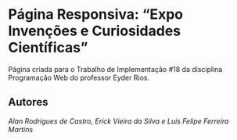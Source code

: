 # Página Responsiva: “Expo Invenções e Curiosidades Científicas”
 Página criada para o Trabalho de Implementação #18 da disciplina Programação Web do professor Eyder Rios.

 ## Autores
 *Alan Rodrigues de Castro, Erick Vieira da Silva e Luis Felipe Ferreira Martins*
